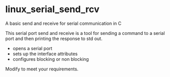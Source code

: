 # linux_serial_send_rcv
A basic send and receive for serial communication in C

This serial port send and receive is a tool for sending a command to a serial port and then printing the response to std out. 

- opens a serial port 
- sets up the interface attributes 
- configures blocking or non blocking

Modify to meet your requirements.
